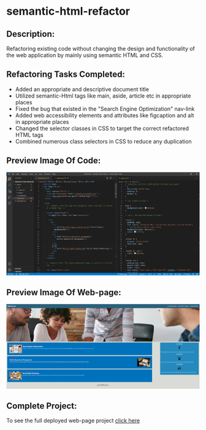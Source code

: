 # semantic-html-refactor

## Description:

Refactoring existing code without changing the design and functionality of the web application by mainly using semantic HTML and CSS.

## Refactoring Tasks Completed:

- Added an appropriate and descriptive document title
- Utilized semantic-Html tags like main, aside, article etc in appropriate places
- Fixed the bug that existed in the "Search Engine Optimization" nav-link
- Added web accessibility elements and attributes like figcaption and alt in appropriate places
- Changed the selector classes in CSS to target the correct refactored HTML tags
- Combined numerous class selectors in CSS to reduce any duplication

## Preview Image Of Code:

![code-preview](./assets/screenshots/code-preview.PNG)

## Preview Image Of Web-page:

![web-page-preview](./assets/screenshots/web-page-preview.png)

## Complete Project:

To see the full deployed web-page project <a href="google.com">click here </a>
